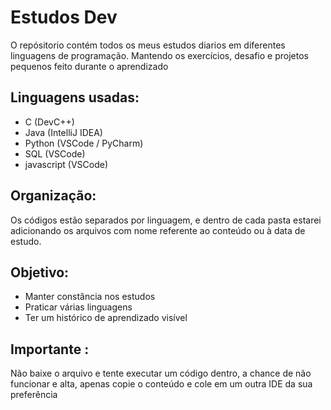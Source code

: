 # Estudos Dev

O repósitorio contém todos os meus estudos diarios em diferentes linguagens de programação. Mantendo os exercícios, desafio e projetos pequenos feito durante o aprendizado

## Linguagens usadas:
- C (DevC++)
- Java (IntelliJ IDEA)
- Python (VSCode / PyCharm)
- SQL (VSCode)
- javascript (VSCode)

## Organização:
Os códigos estão separados por linguagem, e dentro de cada pasta estarei adicionando os arquivos com nome referente ao conteúdo ou à data de estudo. 

## Objetivo:
- Manter constância nos estudos
- Praticar várias linguagens
- Ter um histórico de aprendizado visível

## Importante : 

Não baixe o arquivo e tente executar um código dentro, a chance de não funcionar e alta, apenas copie o conteúdo e cole em um outra IDE da sua preferência 